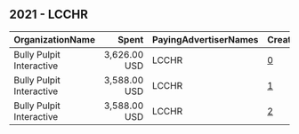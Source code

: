 ## 2021 - LCCHR 
|OrganizationName|Spent|PayingAdvertiserNames|CreativeUrls|Impressions|Genders|AgeBrackets|CountryCodes|BillingAddresses|CandidateBallotInformation|
|:---|---:|:---|:---|---:|:---|:---|:---|:---|:---|
|Bully Pulpit Interactive|3,626.00 USD|LCCHR|[0](https://www.snap.com/political-ads/asset/5d7395539a400c852780347212b6f0c2bda514627480e6a7251d4a1309202364?mediaType=jpeg)|1,013,458||18+|united states|"1445 New York Ave NW,Washington,20005,US"||
|Bully Pulpit Interactive|3,588.00 USD|LCCHR|[1](https://www.snap.com/political-ads/asset/5d7395539a400c852780347212b6f0c2bda514627480e6a7251d4a1309202364?mediaType=jpeg)|1,146,954||18+|united states|"1445 New York Ave NW,Washington,20005,US"||
|Bully Pulpit Interactive|3,588.00 USD|LCCHR|[2](https://www.snap.com/political-ads/asset/5d7395539a400c852780347212b6f0c2bda514627480e6a7251d4a1309202364?mediaType=jpeg)|488,493||18+|united states|"1445 New York Ave NW,Washington,20005,US"||
